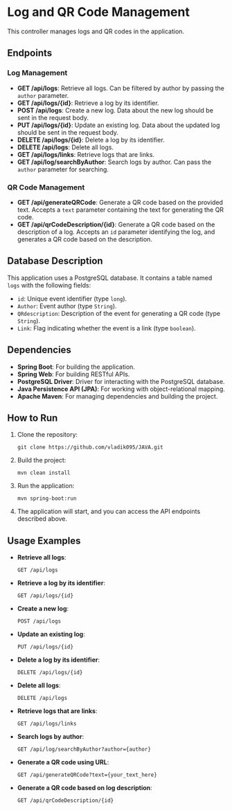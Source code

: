 # Log and QR Code Management

This controller manages logs and QR codes in the application.

## Endpoints

### Log Management

- **GET /api/logs**: Retrieve all logs. Can be filtered by author by passing the `author` parameter.
- **GET /api/logs/{id}**: Retrieve a log by its identifier.
- **POST /api/logs**: Create a new log. Data about the new log should be sent in the request body.
- **PUT /api/logs/{id}**: Update an existing log. Data about the updated log should be sent in the request body.
- **DELETE /api/logs/{id}**: Delete a log by its identifier.
- **DELETE /api/logs**: Delete all logs.
- **GET /api/logs/links**: Retrieve logs that are links.
- **GET /api/log/searchByAuthor**: Search logs by author. Can pass the `author` parameter for searching.

### QR Code Management

- **GET /api/generateQRCode**: Generate a QR code based on the provided text. Accepts a `text` parameter containing the text for generating the QR code.
- **GET /api/qrCodeDescription/{id}**: Generate a QR code based on the description of a log. Accepts an `id` parameter identifying the log, and generates a QR code based on the description.

## Database Description

This application uses a PostgreSQL database. It contains a table named `logs` with the following fields:

- `id`: Unique event identifier (type `long`).
- `Author`: Event author (type `String`).
- `QRdescription`: Description of the event for generating a QR code (type `String`).
- `Link`: Flag indicating whether the event is a link (type `boolean`).

## Dependencies

- **Spring Boot**: For building the application.
- **Spring Web**: For building RESTful APIs.
- **PostgreSQL Driver**: Driver for interacting with the PostgreSQL database.
- **Java Persistence API (JPA)**: For working with object-relational mapping.
- **Apache Maven**: For managing dependencies and building the project.

## How to Run

1. Clone the repository:
    ```
    git clone https://github.com/vladik095/JAVA.git
    ```

2. Build the project:
    ```
    mvn clean install
    ```

3. Run the application:
    ```
    mvn spring-boot:run
    ```

4. The application will start, and you can access the API endpoints described above.

## Usage Examples

- **Retrieve all logs**:
    ```
    GET /api/logs
    ```

- **Retrieve a log by its identifier**:
    ```
    GET /api/logs/{id}
    ```

- **Create a new log**:
    ```
    POST /api/logs
    ```

- **Update an existing log**:
    ```
    PUT /api/logs/{id}
    ```

- **Delete a log by its identifier**:
    ```
    DELETE /api/logs/{id}
    ```

- **Delete all logs**:
    ```
    DELETE /api/logs
    ```

- **Retrieve logs that are links**:
    ```
    GET /api/logs/links
    ```

- **Search logs by author**:
    ```
    GET /api/log/searchByAuthor?author={author}
    ```

- **Generate a QR code using URL**:
    ```
    GET /api/generateQRCode?text={your_text_here}
    ```

- **Generate a QR code based on log description**:
    ```
    GET /api/qrCodeDescription/{id}
    ```

